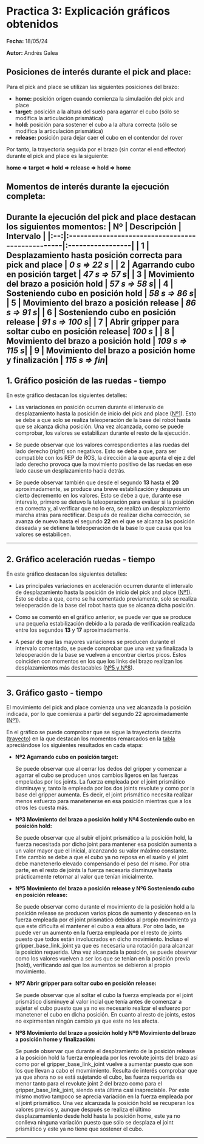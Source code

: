 # Practica 3: Explicación gráficos obtenidos

**Fecha:** 18/05/24

**Autor:** Andrés Galea

## Posiciones de interés durante el pick and place:
Para el pick and place se utilizan las siguientes posiciones del brazo:
- **home:** posición origen cuando comienza la simulación del pick and place
- **target:** posición a la altura del suelo para agarrar el cubo (sólo se modifica la articulación prismática)
- **hold:** posición para sostener el cubo a la altura correcta (sólo se modifica la articulación prismática)
- **release:** posición para dejar caer el cubo en el contendor del rover

Por tanto, la trayectoria seguida por el brazo (sin contar el end effector) durante el pick and place es la siguiente:
<a id="trajectory"></a>

**home &rArr; target &rArr; hold &rArr; release &rArr; hold &rArr; home**

## Momentos de interés durante la ejecución completa:
Durante la ejecución del pick and place destacan los siguientes momentos:
<a id="table"></a>
| Nº | Descripción                                      | Intervalo        |
|:--:|:-------------------------------------------------|:-----------------|
| 1  | Desplazamiento hasta posición correcta para pick and place | ***0 s &rArr; 22 s*** |
| 2  | Agarrando cubo en posición target                | ***47 s &rArr; 57 s***|
| 3  | Movimiento del brazo a posición hold             | ***57 s &rArr; 58 s***|
| 4  | Sosteniendo cubo en posición hold                | ***58 s &rArr; 86 s***|
| 5  | Movimiento del brazo a posición release          | ***86 s &rArr; 91 s***|
| 6  | Sosteniendo cubo en posición release             | ***91 s &rArr; 100 s***|
| 7  | Abrir gripper para soltar cubo en posición release| ***100 s***      |
| 8  | Movimiento del brazo a posición hold             | ***109 s &rArr; 115 s***|
| 9  | Movimiento del brazo a posición home y finalización             | ***115 s &rArr; fin***|
---

## 1. Gráfico posición de las ruedas - tiempo
En este gráfico destacan los siguientes detalles:
- Las variaciones en posición ocurren durante el intervalo de desplazamiento hasta la posición de inicio del pick and place ([Nº1](#table)). Esto se debe a que solo se realiza teleoperación de la base del robot hasta que se alcanza dicha posición. Una vez alcanzada, como se puede comprobar, los valores se estabilizan durante el resto de la ejecución.

- Se puede observar que los valores correspondientes a las ruedas del lado derecho (right) son negativos. Esto se debe a que, para ser compatible con los REP de ROS, la dirección a la que apunta el eje z del lado derecho provoca que la movimiento positivo de las ruedas en ese lado cause un desplazamiento hacia detrás.

- Se puede observar también que desde el segundo **13** hasta el **20** aproximadamente, se produce una breve estabilización y después un cierto decremento en los valores. Esto se debe a que, durante ese intervalo, primero se detuvo la teleoperación para evaluar si la posición era correcta y, al verificar que no lo era, se realizó un desplazamiento marcha atrás para rectificar. Después de realizar dicha corrección, se avanza de nuevo hasta el segundo **22** en el que se alcanza las posición deseada y se detiene la teleoperación de la base lo que causa que los valores se estabilicen.

---

## 2. Gráfico aceleración ruedas - tiempo 
En este gráfico destacan los siguientes detalles:
- Las principales variaciones en aceleración ocurren durante el intervalo de desplazamiento hasta la posición de inicio del pick and place ([Nº1](#table)). Esto se debe a que, como se ha comentado previamente, solo se realiza teleoperación de la base del robot hasta que se alcanza dicha posición.

- Como se comentó en el gráfico anterior, se puede ver que se produce una pequeña estabilización debido a la parada de verificación realizada entre los segundos **13** y **17** aproximadamente.

- A pesar de que las mayores variaciones se producen durante el intervalo comentado, se puede comprobar que una vez ya finalizada la teleoperación de la base se vuelven a encontrar ciertos picos. Estos coinciden con momentos en los que los links del brazo realizan los desplazamientos más destacables ([Nº5 y Nº8](#table)).

---

## 3. Gráfico gasto - tiempo
El movimiento del pick and place comienza una vez alcanzada la posición indicada, por lo que comienza a partir del segundo 22 aproximadamente ([Nº1](#table)).

En el gráfico se puede comprobar que se sigue la trayectoria descrita ([trayecto](#trajectory)) en la que destacan los momentos remarcados en la [tabla](#table) apreciándose los siguientes resultados en cada etapa:
- **Nº2 Agarrando cubo en posición target:**

  Se puede observar que al cerrar los dedos del gripper y comenzar a agarrar el cubo se producen unos cambios ligeros en las fuerzas empeladas por los joints. La fuerza empleada por el joint prismático disminuye y, tanto la empleada por los dos joints revolute y como por la base del gripper aumenta. Es decir, el joint prismático necesita realizar menos esfuerzo para manetenerse en esa posición mientras que a los otros les cuesta más.

- **Nº3 Movimiento del brazo a posición hold y Nº4 Sosteniendo cubo en posición hold:**

  Se puede observar que al subir el joint prismático a la posición hold, la fuerza necesitada por dicho joint para mantener esa posición aumenta a un valor mayor que el inicial, alcanzando su valor máximo constante. Este cambio se debe a que el cubo ya no reposa en el suelo y el joint debe manetenerlo elevado compensando el peso del mismo. Por otra parte, en el resto de joints la fuerza necesaria disminuye hasta prácticamente retornar al valor que tenían inicialmente.

- **Nº5 Movimiento del brazo a posición release y Nº6 Sosteniendo cubo en posición release:**

  Se puede observar como durante el movimiento de la posición hold a la posición release se producen varios picos de aumento y descenso en la fuerza empleada por el joint prismático debidos al propio movimiento ya que este dificulta el mantener el cubo a esa altura. Por otro lado, se puede ver un aumento en la fuerza empleada por el resto de joints puesto que todos están involucrados en dicho movimiento. Incluso el gripper_base_link_joint ya que es necesaria una rotación para alcanzar la posición requerida. Una vez alcanzada la posición, se puede observar como los valores vuelven a ser los que se tenían en la posición previa (hold), verificando así que los aumentos se debieron al propio movimiento.

- **Nº7 Abrir gripper para soltar cubo en posición release:**

  Se puede observar que al soltar el cubo la fuerza empleada por el joint prismático disminuye al valor incial que tenía antes de comenzar a sujetar el cubo puesto que ya no es necesario realizar el esfuerzo por manetener el cubo en dicha posición. En cuanto al resto de joints, estos no expirmentan ningún cambio ya que este no les afecta.

- **Nº8 Movimiento del brazo a posición hold y Nº9 Movimiento del brazo a posición home y finalización:**

  Se puede observar que durante el desplzamiento de la posición release a la posición hold la fuerza empleada por los revolute joints del brazo así como por el gripper_base_link_joint vuelve a aumentar puesto que son los que llevan a cabo el movmimiento. Resulta de interés comprobar que ya que ahora no se está sujetando el cubo, las fuerza requerida es menor tanto para el revolute joint 2 del brazo como para el gripper_base_link_joint, siendo esta última casi inapreciable. Por este mismo motivo tampoco se aprecia variación en la fuerza empleada por el joint prismático. Una vez alcanzada la posición hold se recuperan los valores previos y, aunque después se realiza el último desplazamamiento desde hold hasta la posición home, este ya no conlleva ninguna variación puesto que sólo se desplaza el joint prismático y este ya no tiene que sostener el cubo.
---

